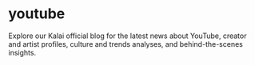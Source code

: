 # youtube
Explore our Kalai official blog for the latest news about YouTube, creator and artist profiles, culture and trends analyses, and behind-the-scenes insights.
